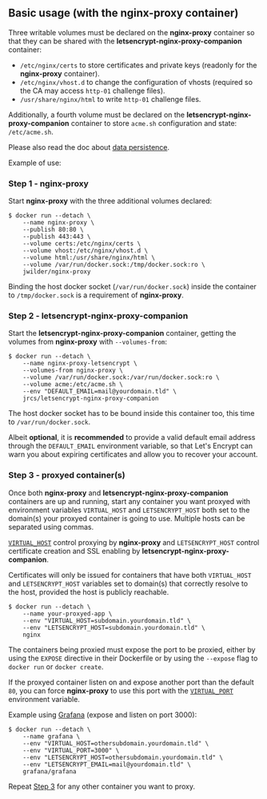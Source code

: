 ## Basic usage (with the nginx-proxy container)

Three writable volumes must be declared on the **nginx-proxy** container so that they can be shared with the **letsencrypt-nginx-proxy-companion** container:

* `/etc/nginx/certs` to store certificates and private keys (readonly for the **nginx-proxy** container).
* `/etc/nginx/vhost.d` to change the configuration of vhosts (required so the CA may access `http-01` challenge files).
* `/usr/share/nginx/html` to write `http-01` challenge files.

Additionally, a fourth volume must be declared on the **letsencrypt-nginx-proxy-companion** container to store `acme.sh` configuration and state: `/etc/acme.sh`.

Please also read the doc about [data persistence](./Persistent-data.md).

Example of use:

### Step 1 - nginx-proxy

Start **nginx-proxy** with the three additional volumes declared:

```shell
$ docker run --detach \
    --name nginx-proxy \
    --publish 80:80 \
    --publish 443:443 \
    --volume certs:/etc/nginx/certs \
    --volume vhost:/etc/nginx/vhost.d \
    --volume html:/usr/share/nginx/html \
    --volume /var/run/docker.sock:/tmp/docker.sock:ro \
    jwilder/nginx-proxy
```

Binding the host docker socket (`/var/run/docker.sock`) inside the container to `/tmp/docker.sock` is a requirement of **nginx-proxy**.

### Step 2 - letsencrypt-nginx-proxy-companion

Start the **letsencrypt-nginx-proxy-companion** container, getting the volumes from **nginx-proxy** with `--volumes-from`:

```shell
$ docker run --detach \
    --name nginx-proxy-letsencrypt \
    --volumes-from nginx-proxy \
    --volume /var/run/docker.sock:/var/run/docker.sock:ro \
    --volume acme:/etc/acme.sh \
    --env "DEFAULT_EMAIL=mail@yourdomain.tld" \
    jrcs/letsencrypt-nginx-proxy-companion
```

The host docker socket has to be bound inside this container too, this time to `/var/run/docker.sock`.

Albeit **optional**, it is **recommended** to provide a valid default email address through the `DEFAULT_EMAIL` environment variable, so that Let's Encrypt can warn you about expiring certificates and allow you to recover your account.

### Step 3 - proxyed container(s)

Once both **nginx-proxy** and **letsencrypt-nginx-proxy-companion** containers are up and running, start any container you want proxyed with environment variables `VIRTUAL_HOST` and `LETSENCRYPT_HOST` both set to the domain(s) your proxyed container is going to use. Multiple hosts can be separated using commas.

[`VIRTUAL_HOST`](https://github.com/nginx-proxy/nginx-proxy#usage) control proxying by **nginx-proxy** and `LETSENCRYPT_HOST` control certificate creation and SSL enabling by **letsencrypt-nginx-proxy-companion**.

Certificates will only be issued for containers that have both `VIRTUAL_HOST` and `LETSENCRYPT_HOST` variables set to domain(s) that correctly resolve to the host, provided the host is publicly reachable.

```shell
$ docker run --detach \
    --name your-proxyed-app \
    --env "VIRTUAL_HOST=subdomain.yourdomain.tld" \
    --env "LETSENCRYPT_HOST=subdomain.yourdomain.tld" \
    nginx
```

The containers being proxied must expose the port to be proxied, either by using the `EXPOSE` directive in their Dockerfile or by using the `--expose` flag to `docker run` or `docker create`.

If the proxyed container listen on and expose another port than the default `80`, you can force **nginx-proxy** to use this port with the [`VIRTUAL_PORT`](https://github.com/nginx-proxy/nginx-proxy#multiple-ports) environment variable.

Example using [Grafana](https://hub.docker.com/r/grafana/grafana/) (expose and listen on port 3000):

```shell
$ docker run --detach \
    --name grafana \
    --env "VIRTUAL_HOST=othersubdomain.yourdomain.tld" \
    --env "VIRTUAL_PORT=3000" \
    --env "LETSENCRYPT_HOST=othersubdomain.yourdomain.tld" \
    --env "LETSENCRYPT_EMAIL=mail@yourdomain.tld" \
    grafana/grafana
```

Repeat [Step 3](#step-3---proxyed-containers) for any other container you want to proxy.
